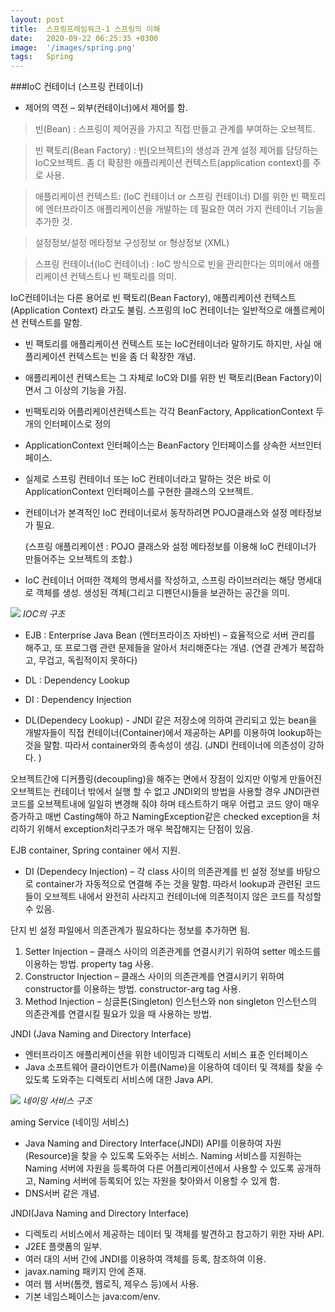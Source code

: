```yaml
---
layout: post
title:  스프링프레임워크-1 스프링의 이해
date:   2020-09-22 06:25:35 +0300
image:  '/images/spring.png'
tags:   Spring
---
```


###IoC 컨테이너 (스프링 컨테이너)

 * 제어의 역전 – 외부(컨테이너)에서 제어를 함.

 

> 빈(Bean) :
 스프링이 제어권을 가지고 직접 만들고 관계를 부여하는 오브젝트.

 

> 빈 팩토리(Bean Factory) :
 빈(오브젝트)의 생성과 관계 설정 제어를 담당하는 IoC오브젝트.
 좀 더 확장한 애플리케이션 컨텍스트(application context)를 주로 사용.

 

> 애플리케이션 컨텍스트: (IoC 컨테이너 or  스프링 컨테이너)
 DI를 위한 빈 팩토리에 엔터프라이즈 애플리케이션을 개발하는 데 필요한 여러 가지 컨테이너 기능을 추가한 것.

 

> 설정정보/설정 메타정보
 구성정보 or 형상정보 (XML)

 

> 스프링 컨테이너(IoC 컨테이너) :
 IoC 방식으로 빈을 관리한다는 의미에서 애플리케이션 컨텍스트나 빈 팩토리를 의미.

 IoC컨테이너는 다른 용어로 빈 팩토리(Bean Factory), 애플리케이션 컨텍스트(Application Context) 라고도 불림.
스프링의 IoC 컨테이너는 일반적으로 애플르케이션 컨텍스트를 말함.
 

* 빈 팩토리를 애플리케이션 컨텍스트 또는 IoC컨테이너라 말하기도 하지만, 사실 애플리케이션 컨텍스트는 빈을 좀 더 확장한 개념.
* 애플리케이션 컨텍스트는 그 자체로 IoC와 DI를 위한 빈 팩토리(Bean Factory)이면서 그 이상의 기능을 가짐.
* 빈팩토리와 어플리케이션컨텍스트는 각각 BeanFactory, ApplicationContext 두 개의 인터페이스로 정의
* ApplicationContext 인터페이스는 BeanFactory 인터페이스를 상속한 서브인터페이스.
* 실제로 스프링 컨테이너 또는 IoC 컨테이너라고 말하는 것은 바로 이 ApplicationContext 인터페이스를 구현한 클래스의 오브젝트.
* 컨테이너가 본격적인 IoC 컨테이너로서 동작하려면 POJO클래스와 설정 메타정보가 필요.

   (스프링 애플리케이션 : POJO 클래스와 설정 메타정보를 이용해 IoC 컨테이너가 만들어주는 오브젝트의 조합.)

 * IoC 컨테이너
 어떠한 객체의 명세서를 작성하고, 스프링 라이브러리는 해당 명세대로 객체를 생성. 생성된 객체(그리고 디펜던시)들을 보관하는 공간을 의미.

![](/images/0922-7.png)
*IOC의 구조*

* EJB : Enterprise Java Bean (엔터프라이즈 자바빈) – 효율적으로 서버 관리를 해주고, 또 프로그램 관련 문제들을 알아서 처리해준다는 개념.
  (연결 관계가 복잡하고, 무겁고, 독립적이지 못하다)
* DL : Dependency Lookup 

* DI : Dependency Injection

 

* DL(Dependecy Lookup) - JNDI 같은 저장소에 의하여 관리되고 있는 bean을 개발자들이 직접 컨테이너(Container)에서 제공하는 API를 이용하여 lookup하는 것을 말함. 따라서 container와의 종속성이 생김. (JNDI 컨테이너에 의존성이 강하다. )

 오브젝트간에 디커플링(decoupling)을 해주는 면에서 장점이 있지만 이렇게 만들어진 오브젝트는 컨테이너 밖에서 실행 할 수 없고 JNDI외의 방법을 사용할 경우 JNDI관련 코드를 오브젝트내에 일일히 변경해 줘야 하며 테스트하기 매우 어렵고 코드 양이 매우 증가하고 매번 Casting해야 하고 NamingException같은 checked exception을 처리하기 위해서 exception처리구조가 매우 복잡해지는 단점이 있음.

 EJB container, Spring container 에서 지원.

 

* DI (Dependecy Injection) – 각 class 사이의 의존관계를 빈 설정 정보를 바탕으로 container가 자동적으로 연결해 주는 것을 말함. 따라서 lookup과 관련된 코드들이 오브젝트 내에서 완전히 사라지고 컨테이너에 의존적이지 않은 코드를 작성할 수 있음.

 단지 빈 설정 파일에서 의존관계가 필요하다는 정보를 추가하면 됨.
1) Setter Injection – 클래스 사이의 의존관계를 연결시키기 위하여 setter 메소드를 이용하는 방법. property tag 사용.
2) Constructor Injection – 클래스 사이의 의존관계를 연결시키기 위하여 constructor를 이용하는 방법. constructor-arg tag 사용.
3) Method Injection – 싱글톤(Singleton) 인스턴스와 non singleton 인스턴스의 의존관계를 연결시킬 필요가 있을 때 사용하는 방법.


JNDI (Java Naming and Directory Interface)

* 엔터프라이즈 애플리케이션을 위한 네이밍과 디렉토리 서비스 표준 인터페이스
* Java 소프트웨어 클라이언트가 이름(Name)을 이용하여 데이터 및 객체를 찾을 수 있도록 도와주는 디렉토리 서비스에 대한 Java API.

![](/images/0922-8.png)
*네이밍 서비스 구조*


aming Service (네이밍 서비스)
 * Java Naming and Directory Interface(JNDI) API를 이용하여 자원(Resource)을 찾을 수 있도록 도와주는 서비스. Naming 서비스를 지원하는 Naming 서버에 자원을 등록하여 다른 어플리케이션에서 사용할 수 있도록 공개하고, Naming 서버에 등록되어 있는 자원을 찾아와서 이용할 수 있게 함.
 * DNS서버 같은 개념.

 

JNDI(Java Naming and Directory Interface)
 - 디렉토리 서비스에서 제공하는 데이터 및 객체를 발견하고 참고하기 위한 자바 API.
 - J2EE 플랫폼의 일부.
 - 여러 대의 서버 간에 JNDI를 이용하여 객체를 등록, 참조하여 이용.
 - javax.naming 패키지 안에 존재.
 - 여러 웹 서버(톰캣, 웹로직, 제우스 등)에서 사용.
 - 기본 네임스페이스는 java:com/env.


























